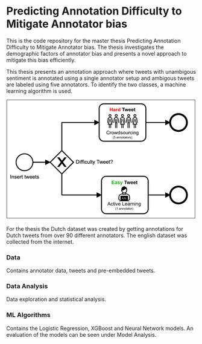 # Predicting Annotation Difficulty to Mitigate Annotator bias
This is the code repository for the master thesis Predicting Annotation Difficulty to Mitigate Annotator bias. 
The thesis investigates the demographic factors of annotator bias and presents a novel approach to mitigate this bias efficiently.

This thesis presents an annotation approach where tweets with unambigous sentiment is annotated using a single annotator setup and ambigous tweets are labeled using five annotators. To identify the two classes, a machine learning algorithm is used.

![Annotation Approach](task_routing.png)

For the thesis the Dutch dataset was created by getting annotations for Dutch tweets from over 90 different annotators. The english dataset was collected from the internet.

### Data
Contains annotator data, tweets and pre-embedded tweets.

### Data Analysis
Data exploration and statistical analysis.

### ML Algorithms
Contains the Logistic Regression, XGBoost and Neural Network models. An evaluation of the models can be seen under Model Analysis.